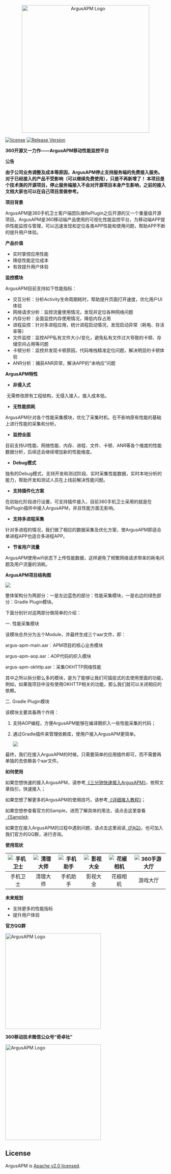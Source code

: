 <p align="center">
  <img alt="ArgusAPM Logo" src="https://github.com/Qihoo360/ArgusAPM/blob/master/doc/img/readme/ArgusAPM.jpeg" width="400"/>
</p>

[![license](http://img.shields.io/badge/license-Apache2.0-brightgreen.svg?style=flat)](https://github.com/Qihoo360/ArgusAPM/blob/master/LICENSE)
[![Release Version](https://img.shields.io/badge/release-3.0.1.1001-brightgreen.svg)](https://bintray.com/argusapm/argusapm/argus-apm-gradle-asm)

**360开源又一力作——ArgusAPM移动性能监控平台**

**公告**

**由于公司业务调整及成本等原因，ArgusAPM停止支持服务端的免费接入服务。对于已经接入的产品不受影响（可以继续免费使用），只是不再新增了！
本项目是个技术类的开源项目，停止服务端接入不会对开源项目本身产生影响，之前的接入文档大家也可以在自己项目里做参考。**

**项目背景**

ArgusAPM是360手机卫士客户端团队继RePlugin之后开源的又一个重量级开源项目。ArgusAPM是360移动端产品使用的可视化性能监控平台，为移动端APP提供性能监控与管理，可以迅速发现和定位各类APP性能和使用问题，帮助APP不断的提升用户体验。


**产品价值**

- 实时掌控应用性能
- 降低性能定位成本
- 有效提升用户体验

**监控模块**

ArgusAPM目前支持如下性能指标：

- 交互分析：分析Activity生命周期耗时，帮助提升页面打开速度，优化用户UI体验
- 网络请求分析：监控流量使用情况，发现并定位各种网络问题
- 内存分析：全面监控内存使用情况，降低内存占用
- 进程监控：针对多进程应用，统计进程启动情况，发现启动异常（耗电、存活率等）
- 文件监控：监控APP私有文件大小/变化，避免私有文件过大导致的卡顿、存储空间占用等问题
- 卡顿分析：监控并发现卡顿原因，代码堆栈精准定位问题，解决明显的卡顿体验
- ANR分析：捕获ANR异常，解决APP的“未响应”问题

**ArgusAPM特性**

- **非侵入式**

​	无需修改原有工程结构，无侵入接入，接入成本低。

- **无性能损耗**

​	ArgusAPM针对各个性能采集模块，优化了采集时机，在不影响原有性能的基础上进行性能的采集和分析。

- **监控全面**

​	目前支持UI性能、网络性能、内存、进程、文件、卡顿、ANR等各个维度的性能数据分析，后续还会继续增加新的性能维度。

- **Debug模式**

​	独有的Debug模式，支持开发和测试阶段、实时采集性能数据，实时本地分析的能力，帮助开发和测试人员在上线前解决性能问题。

- **支持插件化方案**

​	在初始化阶段进行设置，可支持插件接入，目前360手机卫士采用的就是在RePlugin插件中接入ArgusAPM，并且性能方面无影响。

- **支持多进程采集**

​	针对多进程的情况，我们做了相应的数据采集及优化方案，使ArgusAPM即适合单进程APP也适合多进程APP。

- **节省用户流量**

​	ArgusAPM使用wifi状态下上传性能数据，这样避免了频繁网络请求带来的耗电问题及用户流量的消耗。

**ArgusAPM项目结构图**



![](https://raw.githubusercontent.com/Qihoo360/ArgusAPM/master/doc/img/readme/ArgusAPM架构图.png)

整体架构分为两部分：一是左边蓝色的部分：性能采集模块，一是右边的绿色部分：Gradle Plugin模块。

下面分别针对这两部分做简单的介绍：

一. 性能采集模块

该模块总共分为五个Module，并最终生成三个aar文件，即：

argus-apm-main.aar：APM项目的核心业务模块

argus-apm-aop.aar：AOP代码的织入模块

argus-apm-okhttp.aar：采集OKHTTP网络性能

其中之所以拆分那么多的模块，是为了能够让我们可插拔式的去使用里面的功能，例如，如果我项目中没有使用OKHTTP相关的功能，那么我们就可以关闭相应的依赖。

二. Gradle Plugin模块

该模块主要具备两个作用：

1. 支持AOP编程，方便ArgusAPM能够在编译期织入一些性能采集的代码；

2. 通过Gradle插件来管理依赖库，使用户接入ArgusAPM更简单。

   ![](https://raw.githubusercontent.com/Qihoo360/ArgusAPM/master/doc/img/readme/Gradle_APM.png)

最终，我们在接入ArgusAPM的时候，只需要简单的应用插件即可，而不需要再单独的去依赖各个aar文件。

**如何使用**

如果您想快速的接入ArgusAPM，请参考[《三分钟快速接入ArgusAPM》](https://github.com/Qihoo360/ArgusAPM/wiki/%E4%B8%89%E5%88%86%E9%92%9F%E5%BF%AB%E9%80%9F%E6%8E%A5%E5%85%A5)，依照文章指引，快速接入；

如果您想了解更多的ArgusAPM的使用技巧，请参考[《详细接入教程》](https://github.com/Qihoo360/ArgusAPM/wiki/%E7%A7%BB%E5%8A%A8%E6%80%A7%E8%83%BD%E7%9B%91%E6%8E%A7-SDK-%E8%AF%A6%E7%BB%86%E9%9B%86%E6%88%90%E6%96%87%E6%A1%A3)；

如果您想参查看官方的Sample，进而了解具体的用法，请点击这里查看[《Sample》](https://github.com/Qihoo360/ArgusAPM/tree/master/argus-apm/argus-apm-sample);

如果您在接入ArgusAPM的过程中遇到问题，请点击这里阅读[《FAQ》](https://github.com/Qihoo360/ArgusAPM/wiki/FAQ)，也可加入我们官方的QQ群，进行咨询。

**使用现状**

| ![手机卫士](https://raw.githubusercontent.com/Qihoo360/ArgusAPM/master/doc/img/readme/mobilesafe.png) | ![清理大师](https://raw.githubusercontent.com/Qihoo360/ArgusAPM/master/doc/img/readme/clean.png) | ![手机助手](https://raw.githubusercontent.com/Qihoo360/ArgusAPM/master/doc/img/readme/appstore.png) | ![影视大全](https://raw.githubusercontent.com/Qihoo360/ArgusAPM/master/doc/img/readme/movie.png) | ![花椒相机](https://raw.githubusercontent.com/Qihoo360/ArgusAPM/master/doc/img/readme/camera.png) | ![360手游大厅](https://raw.githubusercontent.com/Qihoo360/ArgusAPM/master/doc/img/readme/201736165776251_meitu_1.jpg) |
| :---------------------------------: | :---------------------------------: | :----------------------------: | :----------------------------: | :---------------------: | :--------------------------------------: |
|              手机卫士               |            清理大师            |            手机助手            |            影视大全            |        花椒相机         |                 游戏大厅                 |

**未来规划**

- 支持更多的性能指标
- 提升用户体验

**官方QQ群**

<p align="left">
  <img alt="ArgusAPM Logo" src="https://raw.githubusercontent.com/Qihoo360/ArgusAPM/master/doc/img/readme/qrcode_1542008553175.jpg" width="300"/>
</p>

**360移动技术微信公众号“奇卓社”**
<p align="left">
  <img alt="ArgusAPM Logo" src="https://raw.githubusercontent.com/Qihoo360/ArgusAPM/master/doc/img/readme/qizhuoshe_344.jpg" width="300" height="300"/>
  
## License

ArgusAPM is [Apache v2.0 licensed](./LICENSE).
